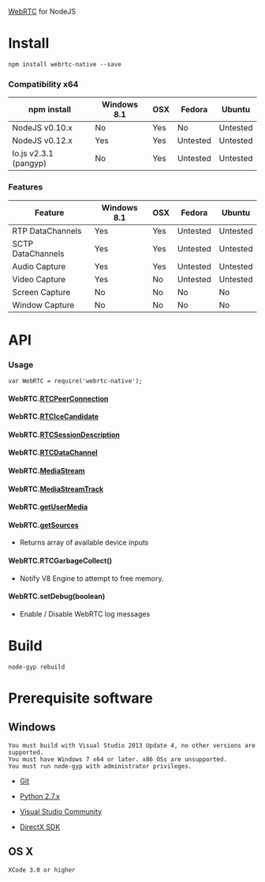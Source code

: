[WebRTC](http://en.wikipedia.org/wiki/WebRTC) for NodeJS

# Install

````
npm install webrtc-native --save
````

### Compatibility x64

| npm install           | Windows 8.1 | OSX | Fedora   | Ubuntu   |
|-----------------------|-------------|-----|----------|----------|
| NodeJS v0.10.x        | No          | Yes | No       | Untested |
| NodeJS v0.12.x        | Yes         | Yes | Untested | Untested |
| Io.js v2.3.1 (pangyp) | No          | Yes | Untested | Untested |

### Features

| Feature           | Windows 8.1 | OSX | Fedora   | Ubuntu   |
|-------------------|-------------|-----|----------|----------|
| RTP DataChannels  | Yes         | Yes | Untested | Untested |
| SCTP DataChannels | Yes         | Yes | Untested | Untested |
| Audio Capture     | Yes         | Yes | Untested | Untested |
| Video Capture     | Yes         | No  | Untested | Untested |
| Screen Capture    | No          | No  | No       | No       |
| Window Capture    | No          | No  | No       | No       |

# API
### Usage

````
var WebRTC = require('webrtc-native');
````

#### WebRTC.[RTCPeerConnection](https://developer.mozilla.org/en-US/docs/Web/API/RTCPeerConnection)

#### WebRTC.[RTCIceCandidate](https://developer.mozilla.org/en-US/docs/Web/API/RTCPeerConnectionIceEvent)

#### WebRTC.[RTCSessionDescription](https://developer.mozilla.org/en-US/docs/Web/API/RTCSessionDescription)

#### WebRTC.[RTCDataChannel](https://developer.mozilla.org/en-US/docs/Web/API/RTCDataChannel)

#### WebRTC.[MediaStream](https://developer.mozilla.org/en-US/docs/Web/API/MediaStream)

#### WebRTC.[MediaStreamTrack](https://developer.mozilla.org/en-US/docs/Web/API/MediaStreamTrack)

#### WebRTC.[getUserMedia](https://developer.mozilla.org/en-US/docs/Web/API/Navigator/getUserMedia)

#### WebRTC.[getSources](http://simpl.info/getusermedia/sources/index.html)

- Returns array of available device inputs

#### WebRTC.RTCGarbageCollect()

- Notify V8 Engine to attempt to free memory.

#### WebRTC.setDebug(boolean)

- Enable / Disable WebRTC log messages

# Build

````
node-gyp rebuild
````

# Prerequisite software
## Windows

````
You must build with Visual Studio 2013 Update 4, no other versions are supported.
You must have Windows 7 x64 or later. x86 OSs are unsupported.
You must run node-gyp with administrator privileges.
````
- [Git](http://git-scm.com/)

- [Python 2.7.x](https://www.python.org/downloads/)

- [Visual Studio Community](https://www.visualstudio.com/products/visual-studio-community-vs)

- [DirectX SDK](https://www.microsoft.com/en-us/download/details.aspx?id=6812)

## OS X
````
XCode 3.0 or higher
````
